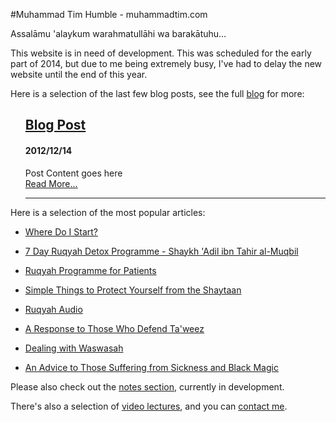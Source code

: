 [title: Muhammad Tim Humble - muhammadtim.com]:/
[menu: Home]:/
[menu-locgroup: primary]:/
[order: 1]:/

#Muhammad Tim Humble - muhammadtim.com

Assalāmu 'alaykum warahmatullāhi wa barakātuhu…

This website is in need of development. This was scheduled for the early part of 2014, but due to me being extremely busy, I've had to delay the new website until the end of this year.

Here is a selection of the last few blog posts, see the full [blog](/blog) for more:

<ul data-lift="blog.posts?max=3" style="list-style-type: none;">
    <li data-post="item">
        <h2><a data-post="link" href="#">Blog Post</a></h2>
        <h4><span data-post="date">2012/12/14</span></h4>
        <div data-post="shortcontent">Post Content goes here</div>
        <div data-post="more"><a href="#">Read More...</a></div>
				<hr/>
    </li>
</ul>

Here is a selection of the most popular articles:

* [Where Do I Start?](/posts/where-do-i-start)

* [7 Day Ruqyah Detox Programme - Shaykh 'Adil ibn Tahir al-Muqbil](/7dayrd)

* [Ruqyah Programme for Patients](/programme)

* [Simple Things to Protect Yourself from the Shaytaan](/protectys)

* [Ruqyah Audio](/audio)

* [A Response to Those Who Defend Ta'weez](/taweez)

* [Dealing with Waswasah](/waswasah)

* [An Advice to Those Suffering from Sickness and Black Magic](/anadvice)

Please also check out the [notes section](http://notes.muhammadtim.com), currently in development.

There's also a selection of [video lectures](/video), and you can [contact me](/contact).
